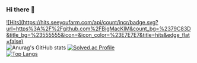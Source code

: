 ### Hi there 👋


[![Hits](https://hits.seeyoufarm.com/api/count/incr/badge.svg?
url=https%3A%2F%2Fgithub.com%2FBigMacKIM&count_bg=%2379C83D&title_bg=%23555555&icon=&icon_color=%23E7E7E7&title=hits&edge_flat=false)](https://hits.seeyoufarm.com)
 <br>
![Anurag's GitHub stats](https://github-readme-stats.vercel.app/api?username=BigMacKIM&theme=swift&show_icons=true)
[![Solved.ac Profile](http://mazassumnida.wtf/api/generate_badge?boj=koust6u)](https://solved.ac/yoon828990)<br/>
[![Top Langs](https://github-readme-stats.vercel.app/api/top-langs/?username=BigMacKIM&layout=compact)](https://github.com/BigMacKIM/github-readme-stats)
